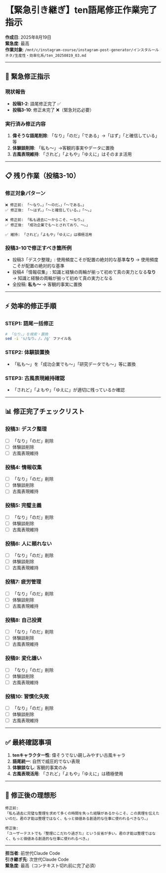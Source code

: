 # 【緊急引き継ぎ】ten語尾修正作業完了指示

**作成日**: 2025年8月19日  
**緊急度**: 最高  
**作業対象**: `/mnt/c/instagram-course/instagram-post-generator/インスタルールネタ/生産性・効率化系/ten_20250819_03.md`

---

## 🚨 緊急修正指示

### 現状報告
- **投稿1-2**: 語尾修正完了 ✅
- **投稿3-10**: 修正未完了 ❌（緊急対応必要）

### 実行済み修正内容
1. **偉そうな語尾削除**: 「なり」「のだ」「である」→「はず」「と確信している」等
2. **体験談削除**: 「私も〜」→客観的事実やデータに置換
3. **古風表現維持**: 「されど」「よもや」「ゆえに」はそのまま活用

---

## 📋 残り作業（投稿3-10）

### 修正対象パターン
```
❌ 修正前: 「〜なり。」「〜のだ。」「〜である。」
✅ 修正後: 「〜はず。」「〜と確信している。」「〜。」

❌ 修正前: 「私も過去に〜からこそ、〜なり。」
✅ 修正後: 「成功企業でも〜とされており、〜。」

✅ 維持: 「されど」「よもや」「ゆえに」は積極活用
```

### 投稿3-10で修正すべき箇所例
- 投稿3「デスク整理」: 使用頻度こそが配置の絶対的な基準**なり** → 使用頻度こそが配置の絶対的な基準
- 投稿4「情報収集」: 知識と経験の両輪が揃って初めて真の実力となる**なり** → 知識と経験の両輪が揃って初めて真の実力となる
- 全投稿: **私も〜** → 客観的事実に置換

---

## ⚡ 効率的修正手順

### STEP1: 語尾一括修正
```bash
# 「なり。」を検索・置換
sed -i 's/なり。/。/g' ファイル名
```

### STEP2: 体験談置換
- 「私も〜」を「成功企業でも〜」「研究データでも〜」等に置換

### STEP3: 古風表現維持確認
- 「されど」「よもや」「ゆえに」が適切に残っているか確認

---

## 📊 修正完了チェックリスト

### 投稿3: デスク整理
- [ ] 「なり」「のだ」削除
- [ ] 体験談削除
- [ ] 古風表現維持

### 投稿4: 情報収集
- [ ] 「なり」「のだ」削除  
- [ ] 体験談削除
- [ ] 古風表現維持

### 投稿5: 完璧主義
- [ ] 「なり」「のだ」削除
- [ ] 体験談削除
- [ ] 古風表現維持

### 投稿6: 人に頼れない
- [ ] 「なり」「のだ」削除
- [ ] 体験談削除
- [ ] 古風表現維持

### 投稿7: 疲労管理
- [ ] 「なり」「のだ」削除
- [ ] 体験談削除
- [ ] 古風表現維持

### 投稿8: 自己投資
- [ ] 「なり」「のだ」削除
- [ ] 体験談削除
- [ ] 古風表現維持

### 投稿9: 変化嫌い
- [ ] 「なり」「のだ」削除
- [ ] 体験談削除
- [ ] 古風表現維持

### 投稿10: 習慣化失敗
- [ ] 「なり」「のだ」削除
- [ ] 体験談削除
- [ ] 古風表現維持

---

## ✅ 最終確認事項

1. **tenキャラクター性**: 偉そうでない親しみやすい古風キャラ
2. **語尾統一**: 自然で威圧的でない表現
3. **体験談なし**: 客観的事実のみ
4. **古風表現活用**: 「されど」「よもや」「ゆえに」は積極使用

---

## 🎯 修正後の理想形

```
修正前: 
「私も過去に完璧な整理を求めて多くの時間を失った経験があるからこそ、この真理を伝えたいのだ。君の才能は整理ではなく、もっと価値ある創造的な仕事に使われるべきなり。」

修正後:
「ユーザーテストでも『整理にこだわり過ぎた』という反省が多い。君の才能は整理ではなく、もっと価値ある創造的な仕事に使われるべき。」
```

---

**担当者**: 前世代Claude Code  
**引き継ぎ先**: 次世代Claude Code  
**緊急度**: 最高（コンテキスト切れ前に完了必須）